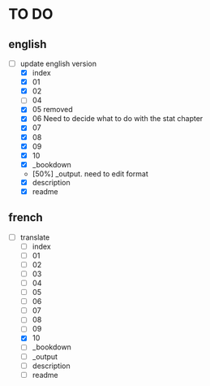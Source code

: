 # TO DO

## english

- [ ] update english version
  - [X] index
  - [X] 01
  - [X] 02
  - [ ] 04
  - [X] 05 removed
  - [X] 06 Need to decide what to do with the stat chapter
  - [X] 07
  - [X] 08
  - [X] 09
  - [X] 10
  - [X] _bookdown
  - [50%] _output. need to edit format
  - [X] description
  - [X] readme

## french

- [ ] translate
  - [ ] index
  - [ ] 01
  - [ ] 02
  - [ ] 03
  - [ ] 04
  - [ ] 05
  - [ ] 06
  - [ ] 07
  - [ ] 08
  - [ ] 09
  - [X] 10
  - [ ] _bookdown
  - [ ] _output
  - [ ] description
  - [ ] readme
